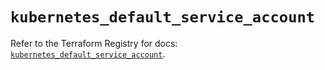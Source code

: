 # `kubernetes_default_service_account`

Refer to the Terraform Registry for docs: [`kubernetes_default_service_account`](https://registry.terraform.io/providers/hashicorp/kubernetes/2.31.0/docs/resources/default_service_account).
